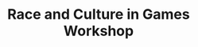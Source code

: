 ---
layout: default
category: session
anchor: race-culture-games-workshop
title: Race and Culture in Games Workshop
permalink: /schedule#race-culture-games-workshop

day: Friday
time: 7&colon;00pm - 7&colon;50pm
room: Rm. 805

track: Race and Culture in Games

talks:
  - Building Safer Communities
---
